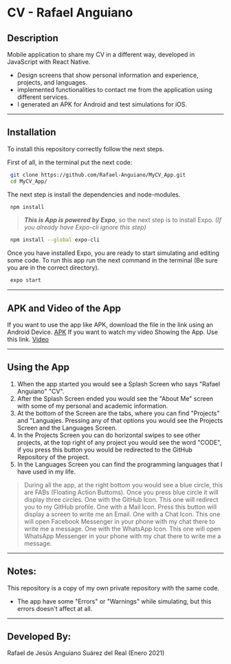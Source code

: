 # CV - Rafael Anguiano

## Description
Mobile application to share my CV in a different way, developed in JavaScript with React Native.
 - Design screens that show personal information and experience, projects, and languages.
 - implemented functionalities to contact me from the application using different services.
 - I generated an APK for Android and test simulations for iOS.

---

## Installation
To install this repository correctly follow the next steps.

First of all, in the terminal put the next code:

```sh
 git clone https://github.com/Rafael-Anguiano/MyCV_App.git
 cd MyCV_App/
```

The next step is install the dependencies and node-modules.
```sh
 npm install
```
> ***This is App is powered by Expo***, so the next step is to install Expo. *(If you already have Expo-cli ignore this step)*

```sh
 npm install --global expo-cli
```

Once you have installed Expo, you are ready to start simulating and editing some code. To run this app run the next command in the terminal (Be sure you are in the correct directory).

```sh
 expo start
```
---
## APK and Video of the App
 If you want to use the app like APK, download the file in the link using an Android Device.
    [APK](https://drive.google.com/drive/u/2/folders/1478ozRYdVDaVJ4Bn4fE9b9ggxef8EYfk)
 If you want to watch my video Showing the App. Use this link.
    [Video]()

---
## Using the App
1. When the app started you would see a Splash Screen who says "Rafael Anguiano" "CV".
2. After the Splash Screen ended you would see the "About Me" screen with some of my personal and academic information.
3. At the bottom of the Screen are the tabs, where you can find "Projects" and "Languajes. Pressing any of that options you would see the Projects Screen and the Languages Screen.
4. In the Projects Screen you can do horizontal swipes to see other projects, at the top right of any project you would see the word "CODE", if you press this button you would be redirected to the GitHub Repository of the project.
5. In the Languages Screen you can find the programming languages that I have used in my life.

> During all the app, at the right bottom you would see a blue circle, this are FABs (Floating Action Buttoms). Once you press blue circle it will display three circles.
> One with the GitHub Icon. This one will redirect you to my GitHub profile.
> One with a Mail Icon. Press this button will display a screen to write me an Email.
> One with a Chat Icon. This one will open Facebook Messenger in your phone with my chat there to write me a message. 
> One with the WhatsApp Icon. This one will open WhatsApp Messenger in your phone with my chat there to write me a message. 

---

## Notes:
 This repository is a copy of my own private repository with the same code.
 - The app have some "Errors" or "Warnings" while simulating, but this errors doesn't affect at all.

---

## Developed By:
 Rafael de Jesús Anguiano Suárez del Real (Enero 2021)
